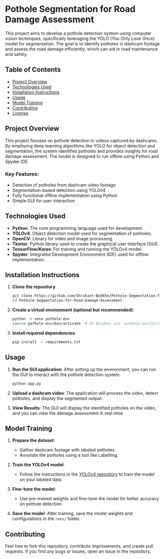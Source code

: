 
# Pothole Segmentation for Road Damage Assessment

This project aims to develop a pothole detection system using computer vision techniques, specifically leveraging the YOLO (You Only Look Once) model for segmentation. The goal is to identify potholes in dashcam footage and assess the road damage efficiently, which can aid in road maintenance and safety.

## Table of Contents

- [Project Overview](#project-overview)
- [Technologies Used](#technologies-used)
- [Installation Instructions](#installation-instructions)
- [Usage](#usage)
- [Model Training](#model-training)
- [Contributing](#contributing)
- [License](#license)

## Project Overview

This project focuses on pothole detection in videos captured by dashcams. By employing deep learning algorithms like YOLO for object detection and segmentation, the system identifies potholes and provides insights for road damage assessment. The model is designed to run offline using Python and Spyder IDE.

### Key Features:
- Detection of potholes from dashcam video footage
- Segmentation-based detection using YOLOv4
- Fully functional offline implementation using Python
- Simple GUI for user interaction

## Technologies Used

- **Python**: The core programming language used for development.
- **YOLOv4**: Object detection model used for segmentation of potholes.
- **OpenCV**: Library for video and image processing.
- **Tkinter**: Python library used to create the graphical user interface (GUI).
- **TensorFlow/Keras**: For training and running the YOLOv4 model.
- **Spyder**: Integrated Development Environment (IDE) used for offline implementation.

## Installation Instructions

1. **Clone the repository**:
    ```bash
    git clone https://github.com/Shrikant-Bodkhe/Pothole-Segmentation-for-Road-Damage-Assessment.git
    cd Pothole-Segmentation-for-Road-Damage-Assessment
    ```

2. **Create a virtual environment (optional but recommended)**:
    ```bash
    python -m venv pothole-env
    source pothole-env/bin/activate  # On Windows use `pothole-env\Scriptsctivate`
    ```

3. **Install required dependencies**:
    ```bash
    pip install -r requirements.txt
    ```

## Usage

1. **Run the GUI application**:
    After setting up the environment, you can run the GUI to interact with the pothole detection system.
    ```bash
    python app.py
    ```

2. **Upload a dashcam video**:
    The application will process the video, detect potholes, and display the segmented output.

3. **View Results**:
    The GUI will display the identified potholes on the video, and you can view the damage assessment in real-time.

## Model Training

1. **Prepare the dataset**: 
    - Gather dashcam footage with labeled potholes.
    - Annotate the potholes using a tool like LabelImg.

2. **Train the YOLOv4 model**:
    - Follow the instructions in the [YOLOv4 repository](https://github.com/AlexeyAB/darknet) to train the model on your labeled data.

3. **Fine-tune the model**:
    - Use pre-trained weights and fine-tune the model for better accuracy on pothole detection.

4. **Save the model**:
    After training, save the model weights and configurations in the `runs/` folder.

## Contributing

Feel free to fork this repository, contribute improvements, and create pull requests. If you find any bugs or issues, open an issue in the repository.


